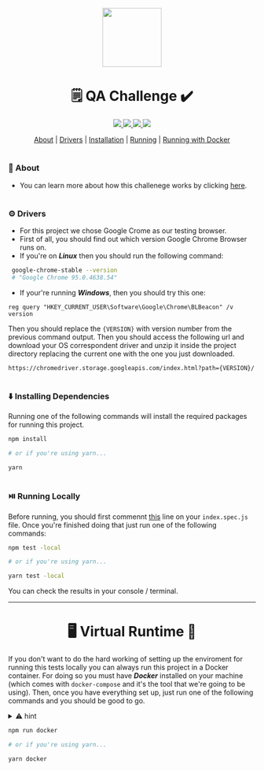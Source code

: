 <p align=center>
    <img src="https://ciandt.com/themes/custom/ciandt_theme/logo.svg" width="120"></img>
</p>

<h1 align=center>    
   🗒️ QA Challenge ✔️
</h1>
<p align=center>
<a href="https://www.nodejs.org/">
    <img src="https://img.shields.io/badge/Node.js-339933?style=for-the-badge&logo=nodedotjs&logoColor=white">
</a>
<a href="https://docs.docker.com">
    <img src="https://img.shields.io/badge/Docker-2CA5E0?style=for-the-badge&logo=docker&logoColor=white"/>
</a>
<a href="https://jestjs.io/">
    <img src="https://img.shields.io/badge/Jest-C21325?style=for-the-badge&logo=jest&logoColor=white">
</a>
<a href="https://www.selenium.dev/">
    <img src="https://img.shields.io/badge/Selenium-43B02A?style=for-the-badge&logo=Selenium&logoColor=white">
</a>
</p>

<p align=center>
    <a href="#about">About</a> | <a href="#drivers">Drivers</a> | <a href="#install">Installation</a> | <a href="#run">Running</a> | <a href="#docker">Running with Docker</a>
</p>
<h1></h1>

<h3 id="about"> 
    🔎 About
</h3>

 - You can learn more about how this challenege works by clicking [here](https://github.com/dhiegobastos/qa-test/blob/main/README.md).

<h1></h1>

<h3 id="drivers"> 
    ⚙️ Drivers
</h3>

- For this project we chose Google Crome as our testing browser.
- First of all, you should find out which version Google Chrome Browser runs on.  
- If you're on **_Linux_** then you should run the following command:
```sh
 google-chrome-stable --version 
 # "Google Chrome 95.0.4638.54"
```
 - If your're running **_Windows_**, then you should try this one:
```
reg query "HKEY_CURRENT_USER\Software\Google\Chrome\BLBeacon" /v version
```
Then you should replace the `{VERSION}` with  version number  from the previous command output. Then you should access the following url and download your OS correspondent driver and unzip it inside the project directory replacing the current one with the one you just downloaded.

```
https://chromedriver.storage.googleapis.com/index.html?path={VERSION}/
```

<h1></h1>

<h3 id="install"> 
    ⬇️ Installing Dependencies
</h3>

Running one of the following commands will install the required packages for running this project.

```sh
npm install

# or if you're using yarn...

yarn
```
<h1></h1>


<h3 id="run"> 
    ⏯️ Running Locally
</h3>

Before running, you should first commennt [this](https://github.com/Desafio-Teste-Automacao-QA-CIT/node-tests/blob/eda7d02a774bb143a4da36c8ff9260832e17e674/test/index.spec.js#L8) line on your `index.spec.js` file. Once you're finished doing that just run one of the following commands:
```sh
npm test -local

# or if you're using yarn...

yarn test -local

```

You can check the results in your console / terminal.

- - -

<h1 align=center id="docker"> 
    🖥️ Virtual Runtime 🐋
</h1>

If you don't want to do the hard working of setting up the enviroment for running this tests locally you can always run this project in a Docker container. For doing so you must have _**Docker**_ installed on your machine (which comes with `docker-compose` and it's the tool that we're going to be using).
Then, once you have everything set up, just run one of the following commands and you should be good to go.

<details>
<summary>⚠️ hint</summary>

   - If it takes a while to run, don't worry, we've intentionally increased the timeout so it runs smoothly on all (or most) machines.
</details>

```sh
npm run docker

# or if you're using yarn...

yarn docker
```
